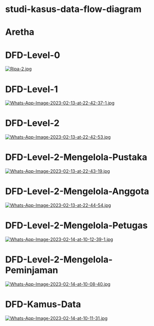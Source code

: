 # studi-kasus-data-flow-diagram
# Aretha

# DFD-Level-0
[![Ripa-2.jpg](https://i.postimg.cc/GpS62ZTP/Ripa-2.jpg)](https://postimg.cc/R3KgppRq)
# DFD-Level-1
[![Whats-App-Image-2023-02-13-at-22-42-37-1.jpg](https://i.postimg.cc/CLSQbV47/Whats-App-Image-2023-02-13-at-22-42-37-1.jpg)](https://postimg.cc/bdVgjWWS)
# DFD-Level-2
[![Whats-App-Image-2023-02-13-at-22-42-53.jpg](https://i.postimg.cc/V6PR1jGg/Whats-App-Image-2023-02-13-at-22-42-53.jpg)](https://postimg.cc/Z9j3xyhv)
# DFD-Level-2-Mengelola-Pustaka
[![Whats-App-Image-2023-02-13-at-22-43-19.jpg](https://i.postimg.cc/ZKsx0ksC/Whats-App-Image-2023-02-13-at-22-43-19.jpg)](https://postimg.cc/xcHzFZ22)
# DFD-Level-2-Mengelola-Anggota
[![Whats-App-Image-2023-02-13-at-22-44-54.jpg](https://i.postimg.cc/J02H7878/Whats-App-Image-2023-02-13-at-22-44-54.jpg)](https://postimg.cc/Mf1pthj3)
# DFD-Level-2-Mengelola-Petugas
[![Whats-App-Image-2023-02-14-at-10-12-39-1.jpg](https://i.postimg.cc/vZzgD5ZX/Whats-App-Image-2023-02-14-at-10-12-39-1.jpg)](https://postimg.cc/877P0JWr)
# DFD-Level-2-Mengelola-Peminjaman
[![Whats-App-Image-2023-02-14-at-10-08-40.jpg](https://i.postimg.cc/9M6shKrx/Whats-App-Image-2023-02-14-at-10-08-40.jpg)](https://postimg.cc/0MCVGtGm)
# DFD-Kamus-Data
[![Whats-App-Image-2023-02-14-at-10-11-31.jpg](https://i.postimg.cc/ncZwGv7Q/Whats-App-Image-2023-02-14-at-10-11-31.jpg)](https://postimg.cc/pyGZ25s2)